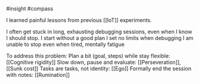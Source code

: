 #insight #compass

I learned painful lessons from previous [[IoT]] experiments.

I often get stuck in long, exhausting debugging sessions, even when I know I should stop.
	I start without a good plan
	I set no limits when debugging
	I am unable to stop even when tired, mentally fatigue

To address this problem:
	Plan a bit (goal, steps) while stay flexible: [[Cognitive rigidity]]
	Slow down, pause and evaluate: [[Perseveration]], [[Sunk cost]]
	Tasks are tasks, not identity: [[Ego]]
	Formally end the session with notes: [[Rumination]]